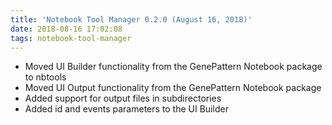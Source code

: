 ```yaml
---
title: 'Notebook Tool Manager 0.2.0 (August 16, 2018)'
date: 2018-08-16 17:02:08
tags: notebook-tool-manager
---
```


- Moved UI Builder functionality from the GenePattern Notebook package to nbtools
- Moved UI Output functionality from the GenePattern Notebook package
- Added support for output files in subdirectories
- Added id and events parameters to the UI Builder